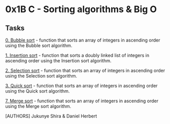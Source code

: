 0x1B C - Sorting algorithms & Big O
==================================

Tasks
-----

[0. Bubble sort](0-bubble_sort.c) - function that sorts an array of integers in ascending order using the Bubble sort algorithm.


[1. Insertion sort](1-insertion_sort_list.c) - function that sorts a doubly linked list of integers in ascending order using the Insertion sort algorithm.


[2. Selection sort](2-selection_sort.c) - function that sorts an array of integers in ascending order using the Selection sort algorithm.


[3. Quick sort](3-quick_sort.c) -  function that sorts an array of integers in ascending order using the Quick sort algorithm.


[7. Merge sort](103-merge_sort.c) -  function that sorts an array of integers in ascending order using the Merge sort algorithm.



[AUTHORS] Jukunye Shira & Daniel Herbert
